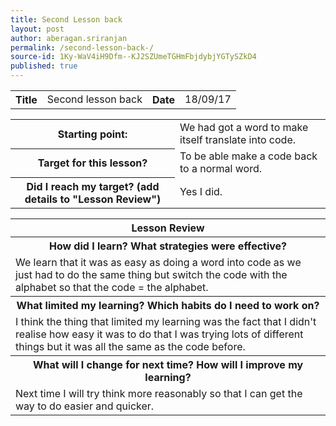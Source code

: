 ```yaml
---
title: Second Lesson back 
layout: post
author: aberagan.sriranjan
permalink: /second-lesson-back-/
source-id: 1Ky-WaV4iH9Dfm--KJ2SZUmeTGHmFbjdybjYGTySZkD4
published: true
---
```

<table>
  <tr>
    <th>Title</th>
    <td>Second lesson back </td>
    <th>Date</th>
    <td>18/09/17</td>
  </tr>
</table>


<table>
  <tr>
    <th>Starting point:</th>
    <td>We had got a word to make itself translate into code.</td>
  </tr>
  <tr>
    <th>Target for this lesson?</th>
    <td>To be able make a code back to a normal word.</td>
  </tr>
  <tr>
    <th>Did I reach my target? 
(add details to "Lesson Review")</th>
    <td> Yes I did.</td>
  </tr>
</table>


<table>
  <tr>
    <th>Lesson Review</th>
  </tr>
  <tr>
    <th>How did I learn? What strategies were effective? </th>
  </tr>
  <tr>
    <td>We learn that it was as easy as doing a word into code as we just had to do the same thing but switch the code with the alphabet so that the code = the alphabet.  </td>
  </tr>
  <tr>
    <th>What limited my learning? Which habits do I need to work on? </th>
  </tr>
  <tr>
    <td>I think the thing that limited my learning was the fact that I didn't realise how easy it was to do that I was trying lots of different things but it was all the same as the code before. </td>
  </tr>
  <tr>
    <th>What will I change for next time? How will I improve my learning?</th>
  </tr>
  <tr>
    <td>Next time I will try think more reasonably so that I can get the way to do easier and quicker.</td>
  </tr>
</table>


